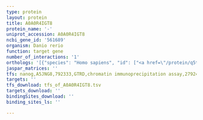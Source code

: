 ```yaml
---
type: protein
layout: protein
title: A0A0R4IGT8
protein_name: '-'
uniprot_accession: A0A0R4IGT8
ncbi_gene_id: '561689'
organism: Danio rerio
function: target gene
number_of_interactions: '1'
orthologs: '[{"species": "Homo sapiens", "id": ["<a href=\"/protein/q5tcq9\">Q5TCQ9</a>"]}, {"species": "Mus musculus", "id": ["<a href=\"/protein/q9eqj9\">Q9EQJ9</a>"]}, {"species": "Rattus norvegicus", "id": ["<a href=\"/protein/f1m7s0\">F1M7S0</a>"]}, {"species": "Caenorhabditis elegans", "id": ["C1P633"]}]'
jaspar_matrices: ''
tfs: nanog,A5JNG8,792333,GTRD,chromatin immunoprecipitation assay,27924024%5Buid%5D,No
targets: ''
tfs_download: tfs_of_A0A0R4IGT8.tsv
targets_download: ''
bindingSites_download: ''
binding_sites_ls: ''

---
```

